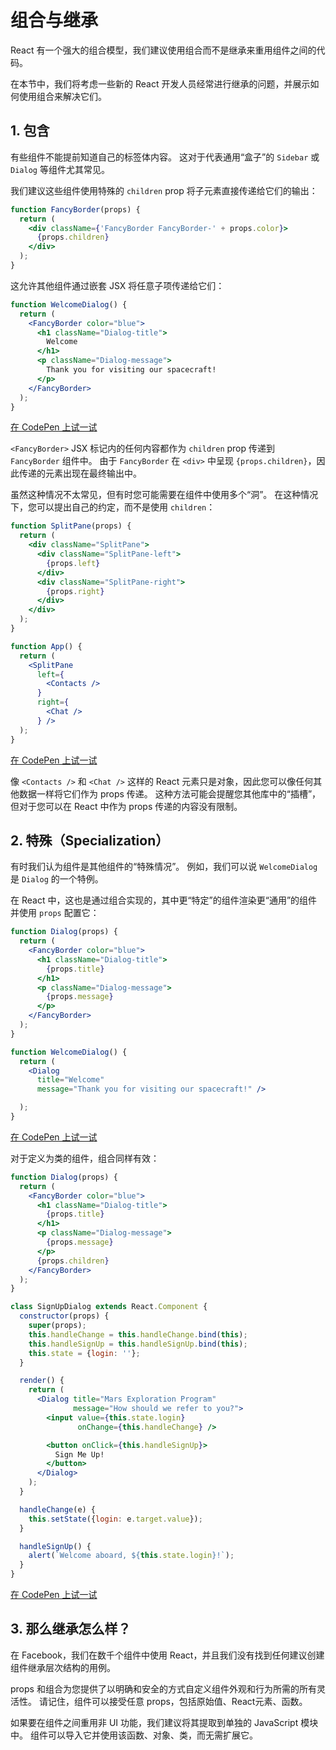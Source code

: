 # 组合与继承

React 有一个强大的组合模型，我们建议使用组合而不是继承来重用组件之间的代码。

在本节中，我们将考虑一些新的 React 开发人员经常进行继承的问题，并展示如何使用组合来解决它们。

## 1. 包含

有些组件不能提前知道自己的标签体内容。 这对于代表通用“盒子”的 `Sidebar` 或 `Dialog` 等组件尤其常见。

我们建议这些组件使用特殊的 `children` prop 将子元素直接传递给它们的输出：

```jsx
function FancyBorder(props) {
  return (
    <div className={'FancyBorder FancyBorder-' + props.color}>
      {props.children}
    </div>
  );
}
```

这允许其他组件通过嵌套 JSX 将任意子项传递给它们：

```jsx
function WelcomeDialog() {
  return (
    <FancyBorder color="blue">
      <h1 className="Dialog-title">
        Welcome
      </h1>
      <p className="Dialog-message">
        Thank you for visiting our spacecraft!
      </p>
    </FancyBorder>
  );
}
```

[在 CodePen 上试一试](https://codepen.io/gaearon/pen/ozqNOV?editors=0010)

`<FancyBorder>` JSX 标记内的任何内容都作为 `children` prop 传递到 `FancyBorder` 组件中。 由于 `FancyBorder` 在 `<div>` 中呈现 `{props.children}`，因此传递的元素出现在最终输出中。

虽然这种情况不太常见，但有时您可能需要在组件中使用多个“洞”。 在这种情况下，您可以提出自己的约定，而不是使用 `children`：

```jsx
function SplitPane(props) {
  return (
    <div className="SplitPane">
      <div className="SplitPane-left">
        {props.left}
      </div>
      <div className="SplitPane-right">
        {props.right}
      </div>
    </div>
  );
}

function App() {
  return (
    <SplitPane
      left={
        <Contacts />
      }
      right={
        <Chat />
      } />
  );
}
```

[在 CodePen 上试一试](https://codepen.io/gaearon/pen/gwZOJp?editors=0010)

像 `<Contacts />` 和 `<Chat />` 这样的 React 元素只是对象，因此您可以像任何其他数据一样将它们作为 props 传递。 这种方法可能会提醒您其他库中的“插槽”，但对于您可以在 React 中作为 props 传递的内容没有限制。

## 2. 特殊（Specialization）

有时我们认为组件是其他组件的“特殊情况”。 例如，我们可以说 `WelcomeDialog` 是 `Dialog` 的一个特例。

在 React 中，这也是通过组合实现的，其中更“特定”的组件渲染更“通用”的组件并使用 `props` 配置它：

```jsx
function Dialog(props) {
  return (
    <FancyBorder color="blue">
      <h1 className="Dialog-title">
        {props.title}
      </h1>
      <p className="Dialog-message">
        {props.message}
      </p>
    </FancyBorder>
  );
}

function WelcomeDialog() {
  return (
    <Dialog
      title="Welcome"
      message="Thank you for visiting our spacecraft!" />

  );
}
```

[在 CodePen 上试一试](https://codepen.io/gaearon/pen/kkEaOZ?editors=0010)

对于定义为类的组件，组合同样有效：

```jsx
function Dialog(props) {
  return (
    <FancyBorder color="blue">
      <h1 className="Dialog-title">
        {props.title}
      </h1>
      <p className="Dialog-message">
        {props.message}
      </p>
      {props.children}
    </FancyBorder>
  );
}

class SignUpDialog extends React.Component {
  constructor(props) {
    super(props);
    this.handleChange = this.handleChange.bind(this);
    this.handleSignUp = this.handleSignUp.bind(this);
    this.state = {login: ''};
  }

  render() {
    return (
      <Dialog title="Mars Exploration Program"
              message="How should we refer to you?">
        <input value={this.state.login}
               onChange={this.handleChange} />

        <button onClick={this.handleSignUp}>
          Sign Me Up!
        </button>
      </Dialog>
    );
  }

  handleChange(e) {
    this.setState({login: e.target.value});
  }

  handleSignUp() {
    alert(`Welcome aboard, ${this.state.login}!`);
  }
}
```

[在 CodePen 上试一试](https://codepen.io/gaearon/pen/gwZbYa?editors=0010)

## 3. 那么继承怎么样？

在 Facebook，我们在数千个组件中使用 React，并且我们没有找到任何建议创建组件继承层次结构的用例。

props 和组合为您提供了以明确和安全的方式自定义组件外观和行为所需的所有灵活性。 请记住，组件可以接受任意 props，包括原始值、React元素、函数。

如果要在组件之间重用非 UI 功能，我们建议将其提取到单独的 JavaScript 模块中。 组件可以导入它并使用该函数、对象、类，而无需扩展它。